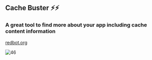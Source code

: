 ## Cache Buster ⚡️⚡️
### A great tool to find more about your app including cache content information
[redbot.org](https://redbot.org)

![46](https://user-images.githubusercontent.com/13570866/42724833-f869e5aa-8796-11e8-994c-e45fdb76e127.PNG)